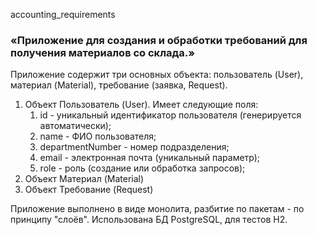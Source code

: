 accounting_requirements
### «Приложение для создания и обработки требований для получения материалов со склада.»

Приложение содержит три основных объекта: пользователь (User), материал (Material), требование (заявка, Request).
1. Объект Пользователь (User). Имеет следующие поля:
   1. id - уникальный идентификатор пользователя (генерируется автоматически);
   2. name - ФИО пользователя;
   3. departmentNumber - номер подразделения;
   4. email - электронная почта (уникальный параметр);
   5. role - роль (создание или обработка запросов);
2. Объект Материал (Material)
3. Объект Требование (Request)

Приложение выполнено в виде монолита, разбитие по пакетам - по принципу "слоёв".
Использована БД PostgreSQL, для тестов H2.